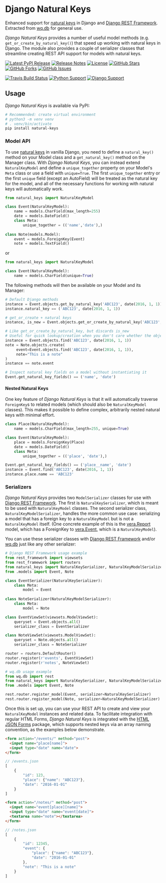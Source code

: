 # Django Natural Keys

Enhanced support for [natural keys] in Django and [Django REST Framework].  Extracted from [wq.db] for general use.

*Django Natural Keys* provides a number of useful model methods (e.g. `get_or_create_by_natural_key()`) that speed up working with natural keys in Django.  The module also provides a couple of serializer classes that streamline creating REST API support for models with natural keys.

[![Latest PyPI Release](https://img.shields.io/pypi/v/natural-keys.svg)](https://pypi.python.org/pypi/natural-keys)
[![Release Notes](https://img.shields.io/github/release/wq/django-natural-keys.svg)](https://github.com/wq/django-natural-keys/releases)
[![License](https://img.shields.io/pypi/l/natural-keys.svg)](https://github.com/wq/django-natural-keys/blob/master/LICENSE)
[![GitHub Stars](https://img.shields.io/github/stars/wq/django-natural-keys.svg)](https://github.com/wq/django-natural-keys/stargazers)
[![GitHub Forks](https://img.shields.io/github/forks/wq/django-natural-keys.svg)](https://github.com/wq/django-natural-keys/network)
[![GitHub Issues](https://img.shields.io/github/issues/wq/django-natural-keys.svg)](https://github.com/wq/django-natural-keys/issues)

[![Travis Build Status](https://img.shields.io/travis/wq/django-natural-keys/master.svg)](https://travis-ci.org/wq/django-natural-keys)
[![Python Support](https://img.shields.io/pypi/pyversions/natural-keys.svg)](https://pypi.python.org/pypi/natural-keys)
[![Django Support](https://img.shields.io/badge/Django-1.8%2C%201.10%2C%201.11-blue.svg)](https://pypi.python.org/pypi/natural-keys)


## Usage

*Django Natural Keys* is available via PyPI:

```bash
# Recommended: create virtual environment
# python3 -m venv venv
# . venv/bin/activate
pip install natural-keys
```

### Model API

To use [natural keys] in vanilla Django, you need to define a `natural_key()` method on your Model class and a `get_natural_key()` method on the Manager class.  With *Django Natural Keys*, you can instead extend `NaturalKeyModel` and define a `unique_together` property on your Model's `Meta` class or use a field with `unique=True`.  The first `unique_together` entry or the first `unique` field (except an AutoField) will be treated as the natural key for the model, and all of the necessary functions for working with natural keys will automatically work.

```python
from natural_keys import NaturalKeyModel

class Event(NaturalKeyModel):
    name = models.CharField(max_length=255)
    date = models.DateField()
    class Meta:
        unique_together = (('name','date'),)
        
class Note(models.Model):
    event = models.ForeignKey(Event)
    note = models.TextField()
```
or
```python
from natural_keys import NaturalKeyModel

class Event(NaturalKeyModel):
    name = models.CharField(unique=True)
```

The following methods will then be available on your Model and its Manager:

```python
# Default Django methods
instance = Event.objects.get_by_natural_key('ABC123', date(2016, 1, 1))
instance.natural_key == ('ABC123', date(2016, 1, 1))

# get_or_create + natural keys
instance, is_new = Event.objects.get_or_create_by_natural_key('ABC123', date(2016, 1, 1))

# Like get_or_create_by_natural_key, but discards is_new
# Useful for quick lookup/creation when you don't care whether the object exists already
instance = Event.objects.find('ABC123', date(2016, 1, 1))
note = Note.objects.create(
     event=Event.objects.find('ABC123', date(2016, 1, 1)),
     note="This is a note"
)
instance == note.event

# Inspect natural key fields on a model without instantiating it
Event.get_natural_key_fields() == ('name', 'date')
```

#### Nested Natural Keys
One key feature of *Django Natural Keys* is that it will automatically traverse `ForeignKey`s to related models (which should also be `NaturalKeyModel` classes).  This makes it possible to define complex, arbitrarily nested natural keys with minimal effort.

```python
class Place(NaturalKeyModel):
    name = models.CharField(max_length=255, unique=True)

class Event(NaturalKeyModel):
    place = models.ForeignKey(Place)
    date = models.DateField()
    class Meta:
        unique_together = (('place', 'date'),)
```

```python
Event.get_natural_key_fields() == ('place__name', 'date')
instance = Event.find('ABC123', date(2016, 1, 1))
instance.place.name == 'ABC123'
```

### Serializers
*Django Natural Keys* provides two `ModelSerializer` classes for use with [Django REST Framework].  The first is `NaturalKeySerializer`, which is meant to be used with `NaturalKeyModel` classes.  The second serializer class, `NaturalKeyModelSerializer`, handles the more common use case: serializing a model that has a foreign key to a `NaturalKeyModel` but is not a `NaturalKeyModel` itself.  (One concrete example of this is the [vera.Report] model, which has a ForeignKey to [vera.Event], which is a `NaturalKeyModel`).

You can use these serializer classes with [Django REST Framework] and/or [wq.db] just like any other serializer:
```python
# Django REST Framework usage example
from rest_framework import viewsets
from rest_framework import routers
from natural_keys import NaturalKeySerializer, NaturalKeyModelSerializer
from .models import Event, Note

class EventSerializer(NaturalKeySerializer):
    class Meta:
        model = Event
        
class NoteSerializer(NaturalKeyModelSerializer):
    class Meta:
        model = Note

class EventViewSet(viewsets.ModelViewSet):
    queryset = Event.objects.all()
    serializer_class = EventSerializer

class NoteViewSet(viewsets.ModelViewSet):
    queryset = Note.objects.all()
    serializer_class = NoteSerializer

router = routers.DefaultRouter()
router.register(r'events', EventViewSet)
router.register(r'notes', NoteViewSet)

# wq.db usage example
from wq.db import rest
from natural_keys import NaturalKeySerializer, NaturalKeyModelSerializer
from .models import Event, Note

rest.router.register_model(Event, serializer=NaturalKeySerializer)
rest.router.register_model(Note, serializer=NaturalKeyModelSerializer)
```

Once this is set up, you can use your REST API to create and view your `NaturalKeyModel` instances and related data.  To facilitate integration with regular HTML Forms, *Django Natural Keys* is integrated with the [HTML JSON Forms] package, which supports nested keys via an array naming convention, as the examples below demonstrate.

```html
<form action="/events/" method="post">
  <input name="place[name]">
  <input type="date" name="date">
</form>
```
```js
// /events.json
[
    {
        "id": 123,
        "place": {"name": "ABC123"},
        "date": "2016-01-01"
    }
]
```
```html
<form action="/notes/" method="post">
  <input name="event[place][name]">
  <input type="date" name="event[date]">
  <textarea name="note"></textarea>
</form>
```
```js
// /notes.json
[
    {
        "id": 12345,
        "event": {
            "place": {"name": "ABC123"},
            "date": "2016-01-01"
        },
        "note": "This is a note"
    }
]
```


[natural keys]: https://docs.djangoproject.com/en/1.9/topics/serialization/#natural-keys
[wq.db]: https://wq.io/wq.db
[Django REST Framework]: http://www.django-rest-framework.org/
[vera.Report]:https://github.com/wq/vera#report
[vera.Event]: https://github.com/wq/vera#event
[HTML JSON Forms]: https://github.com/wq/html-json-forms
